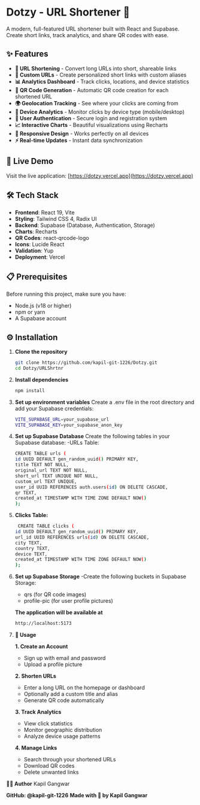 # Dotzy - URL Shortener 🔗

A modern, full-featured URL shortener built with React and Supabase. Create short links, track analytics, and share QR codes with ease.

## ✨ Features

- **🔗 URL Shortening** - Convert long URLs into short, shareable links
- **🎨 Custom URLs** - Create personalized short links with custom aliases
- **📊 Analytics Dashboard** - Track clicks, locations, and device statistics
- **📱 QR Code Generation** - Automatic QR code creation for each shortened URL
- **🌍 Geolocation Tracking** - See where your clicks are coming from
- **📱 Device Analytics** - Monitor clicks by device type (mobile/desktop)
- **🔐 User Authentication** - Secure login and registration system
- **📈 Interactive Charts** - Beautiful visualizations using Recharts
- **📱 Responsive Design** - Works perfectly on all devices
- **⚡ Real-time Updates** - Instant data synchronization

## 🚀 Live Demo

Visit the live application: [https://dotzy.vercel.app](https://dotzy.vercel.app)

## 🛠️ Tech Stack

- **Frontend**: React 19, Vite
- **Styling**: Tailwind CSS 4, Radix UI
- **Backend**: Supabase (Database, Authentication, Storage)
- **Charts**: Recharts
- **QR Codes**: react-qrcode-logo
- **Icons**: Lucide React
- **Validation**: Yup
- **Deployment**: Vercel

## 📋 Prerequisites

Before running this project, make sure you have:

- Node.js (v18 or higher)
- npm or yarn
- A Supabase account

## ⚙️ Installation

1. **Clone the repository**
   ```bash
   git clone https://github.com/kapil-git-1226/Dotzy.git
   cd Dotzy/URLShrtnr

2. **Install dependencies**
   ```bash
   npm install

3. **Set up environment variables**
   Create a .env file in the root directory and add your Supabase credentials:
   ```bash
   VITE_SUPABASE_URL=your_supabase_url
   VITE_SUPABASE_KEY=your_supabase_anon_key

4. **Set up Supabase Database**
   Create the following tables in your Supabase database:
   -URLs Table:
   ```bash
   CREATE TABLE urls (
   id UUID DEFAULT gen_random_uuid() PRIMARY KEY,
   title TEXT NOT NULL,
   original_url TEXT NOT NULL,
   short_url TEXT UNIQUE NOT NULL,
   custom_url TEXT UNIQUE,
   user_id UUID REFERENCES auth.users(id) ON DELETE CASCADE,
   qr TEXT,
   created_at TIMESTAMP WITH TIME ZONE DEFAULT NOW()
   );
   
  5. **Clicks Table:**
     ```bash
      CREATE TABLE clicks (
     id UUID DEFAULT gen_random_uuid() PRIMARY KEY,
     url_id UUID REFERENCES urls(id) ON DELETE CASCADE,
     city TEXT,
     country TEXT,
     device TEXT,
     created_at TIMESTAMP WITH TIME ZONE DEFAULT NOW()
     );

  6. **Set up Supabase Storage**
     -Create the following buckets in Supabase Storage:
      - qrs (for QR code images)
      - profile-pic (for user profile pictures)
    
      **The application will be available at**
      ```bash
      http://localhost:5173

  8. **🎯 Usage**
     
      **1. Create an Account**
      - Sign up with email and password
      - Upload a profile picture
    
     **2. Shorten URLs**
      - Enter a long URL on the homepage or dashboard
      - Optionally add a custom title and alias
      - Generate QR code automatically
        
     **3. Track Analytics**
      - View click statistics
      - Monitor geographic distribution
      - Analyze device usage patterns
        
     **4. Manage Links**
      - Search through your shortened URLs
      - Download QR codes
      - Delete unwanted links



**👨‍💻 Author**
Kapil Gangwar

**GitHub: @kapil-git-1226**
**Made with 💖 by Kapil Gangwar**

